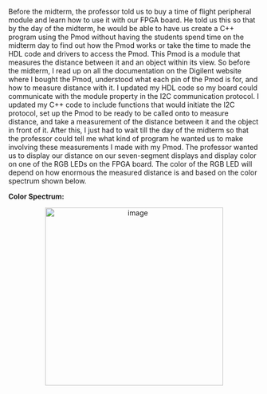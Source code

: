 Before the midterm, the professor told us to buy a time of flight peripheral module and learn how to use it with our FPGA board. He told us this so that by the day of the midterm, he would be able to have us create a C++ program using the Pmod without having the students spend time on the midterm day to find out how the Pmod works or take the time to made the HDL code and drivers to access the Pmod. This Pmod is a module that measures the distance between it and an object within its view. So before the midterm, I read up on all the documentation on the Digilent website where I bought the Pmod, understood what each pin of the Pmod is for, and how to measure distance with it. I updated my HDL code so my board could communicate with the module property in the I2C communication protocol. I updated my C++ code to include functions that would initiate the I2C protocol, set up the Pmod to be ready to be called onto to measure distance, and take a measurement of the distance between it and the object in front of it. After this, I just had to wait till the day of the midterm so that the professor could tell me what kind of program he wanted us to make involving these measurements I made with my Pmod. The professor wanted us to display our distance on our seven-segment displays and display color on one of the RGB LEDs on the FPGA board. The color of the RGB LED will depend on how enormous the measured distance is and based on the color spectrum shown below.

**Color Spectrum:**

<p align="center"><img width="357" alt="image" src="https://github.com/user-attachments/assets/2931ac47-7a9f-4b72-a259-252d18327b88" />
